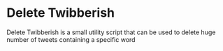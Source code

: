 # Delete Twibberish
Delete Twibberish is a small utility script that can be used to delete huge number of tweets containing a specific word

